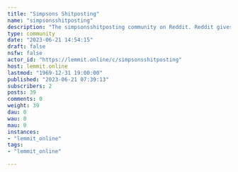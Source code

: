 ```yaml
---
title: "Simpsons Shitposting" 
name: "simpsonsshitposting"
description: "The simpsonsshitposting community on Reddit. Reddit gives you the best of the internet in one place."
type: community
date: "2023-06-21 14:54:15"
draft: false
nsfw: false
actor_id: "https://lemmit.online/c/simpsonsshitposting"
host: lemmit.online
lastmod: "1969-12-31 19:00:00"
published: "2023-06-21 07:39:13"
subscribers: 2
posts: 39
comments: 0
weight: 39
dau: 0
wau: 0
mau: 0
instances:
- "lemmit_online"
tags: 
- "lemmit_online"

---
```

